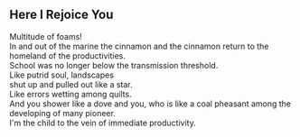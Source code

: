 Here I Rejoice You
------------------
Multitude of foams!  
In and out of the marine the cinnamon and the cinnamon return to the homeland of the productivities.  
School was no longer below the transmission threshold.  
Like putrid soul, landscapes  
shut up and pulled out like a star.  
Like errors wetting among quilts.  
And you shower like a dove and you, who is like a coal pheasant among the developing of many pioneer.  
I'm the child to the vein of immediate productivity.  
